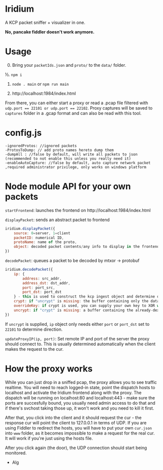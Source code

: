 # Iridium
A KCP packet sniffer + visualizer in one.

**No, pancake fiddler doesn't work anymore.**


# Usage

0. Bring your `packetIds.json` and `proto/` to the `data/` folder.

½. `npm i`

1. `node . main` or `npm run main`

2. http://localhost:1984/index.html

From there, you can either start a proxy or read a .pcap file filtered with `udp.port == 22101 or udp.port == 22102`.
Proxy captures will be saved to `captures` folder in a .gcap format and can also be read with this tool.


# config.js

	-ignoredProtos: //ignored packets
	-ProtosToDump: // add proto names hereto dump them
	-dumpAll : //false by default, will write all packets to json (recommended to not enable this unless you really need it)
	-enableAutoCapture: //false by default, auto capture network packet ,required administrator privilege, only works on windows platform
# Node module API for your own packets

`startFrontend`: launches the frontend on http://localhost:1984/index.html

`displayPacket`: sends an abstract packet to frontend

```js
iridium.displayPacket({
	source: 0=server, 1=client
	packetID: numerical ID,
	protoName: name of the proto,
	object: decoded packet contents/any info to display in the frontend
})
```

`decodePacket`: queues a packet to be decoded by mtxor -> protobuf

```js
iridium.decodePacket({
	ip: {
		address: src_addr,
		address_dst: dst_addr,
		port: port_src,
		port_dst: port_dst
	} - this is used to construct the kcp ingest object and determine direction
	crypt: if "uncrypt" is missing: the buffer containing only the data bytes of the raw udp packet (usually offset 28),
	overrideKey: if crypt is used, you can supply your own key to XOR with, per-packet. 
	uncrypt: if "crypt" is missing: a buffer containing the already-dexored datagram to feed into protobuf decoder, must start with packet id at offset 2,
})
```

If `uncrypt` is supplied, `ip` object only needs either `port` or `port_dst` set to `22101` to determine direction.

`updateProxyIP(ip, port)`: Set remote IP and port of the server the proxy should connect to. This is usually determined automatically when the client makes the request to the cur.

# How the proxy works

While you can just drop in a sniffed pcap, the proxy allows you to see traffic realtime. You will need to reach logged-in state, point the dispatch hosts to localhost and activate the Iridium frontend along with the proxy. The dispatch will be running on localhost:80 and localhost:443 - make sure the ports are succesfully bound, you usually need admin access to do that and if there's svchost taking those up, it won't work and you need to kill it first.

After that, you click into the client and it should request the cur - the response cur will point the client to 127.0.0.1 in terms of UDP. If you are using Fiddler to redirect the hosts, you will have to put your own `cur.json` into `www` folder, as it becomes impossible to make a request for the real cur. It will work if you're just using the hosts file.

After you click again (the door), the UDP connection should start being monitored.

- Alg
